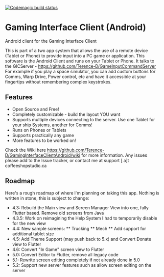 [![Codemagic build status](https://api.codemagic.io/apps/5df31599c3cc4f70a402350d/5e16391de77e70001412d567/status_badge.svg)](https://codemagic.io/apps/5df31599c3cc4f70a402350d/5e16391de77e70001412d567/latest_build)
# Gaming Interface Client (Android)
Android client for the Gaming Interface Client

This is part of a  two app system that allows the use of a remote device (Tablet or Phone) to provide input into a PC game or application.  This software is the Android Client and runs on your Tablet or Phone.  It talks to the GICServer - https://github.com/Terence-D/GameInputCommandServer For example if you play a space simulator, you can add custom buttons for Comms, Warp Drive, Power control, etc and have it accessible at your fingertips without remembering complex keystrokes.

## Features
* Open Source and Free!
* Completely customizable - build the layout YOU want
* Supports multiple devices connecting to the server.  Use one Tablet for your ship Systems, another for Comms!
* Runs on Phones or Tablets
* Supports practically any game
* More features to be worked on!

Check the Wiki here https://github.com/Terence-D/GamingInterfaceClientAndroid/wiki for more information.  Any issues please add to the Issue tracker, or contact me at support [ a]t coffeeshopstudio.ca

## Roadmap
Here's a rough roadmap of where I'm planning on taking this app.  Nothing is written in stone, this is subject to change:
* 4.3:  Rebuild the Main view and Screen Manager View into one, fully Flutter based.  Remove old screens from Java
* 4.3.5:  Work on reimagining the Help System I had to temporarily disable for the new view
* 4.4:  New sample screens:
** Trucking
** Mech
** Add support for additional tablet size
* 4.5: Add Theme Support (may push back to 5.x) and Convert Donate view to Flutter
* 4.6: Convert "In Game" screen view to Flutter
* 5.0: Convert Editor to Flutter, remove all legacy code
* 5.1: Rewrite screen editing completely if not already done in 5.0
* 5.2: Support new server features such as allow screen editing on the server
